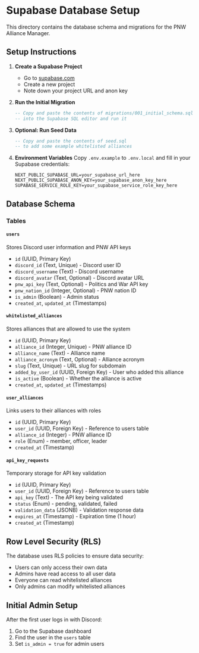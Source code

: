 # Supabase Database Setup

This directory contains the database schema and migrations for the PNW Alliance Manager.

## Setup Instructions

1. **Create a Supabase Project**
   - Go to [supabase.com](https://supabase.com)
   - Create a new project
   - Note down your project URL and anon key

2. **Run the Initial Migration**
   ```sql
   -- Copy and paste the contents of migrations/001_initial_schema.sql
   -- into the Supabase SQL editor and run it
   ```

3. **Optional: Run Seed Data**
   ```sql
   -- Copy and paste the contents of seed.sql
   -- to add some example whitelisted alliances
   ```

4. **Environment Variables**
   Copy `.env.example` to `.env.local` and fill in your Supabase credentials:
   ```
   NEXT_PUBLIC_SUPABASE_URL=your_supabase_url_here
   NEXT_PUBLIC_SUPABASE_ANON_KEY=your_supabase_anon_key_here
   SUPABASE_SERVICE_ROLE_KEY=your_supabase_service_role_key_here
   ```

## Database Schema

### Tables

#### `users`
Stores Discord user information and PNW API keys
- `id` (UUID, Primary Key)
- `discord_id` (Text, Unique) - Discord user ID
- `discord_username` (Text) - Discord username
- `discord_avatar` (Text, Optional) - Discord avatar URL
- `pnw_api_key` (Text, Optional) - Politics and War API key
- `pnw_nation_id` (Integer, Optional) - PNW nation ID
- `is_admin` (Boolean) - Admin status
- `created_at`, `updated_at` (Timestamps)

#### `whitelisted_alliances`
Stores alliances that are allowed to use the system
- `id` (UUID, Primary Key)
- `alliance_id` (Integer, Unique) - PNW alliance ID
- `alliance_name` (Text) - Alliance name
- `alliance_acronym` (Text, Optional) - Alliance acronym
- `slug` (Text, Unique) - URL slug for subdomain
- `added_by_user_id` (UUID, Foreign Key) - User who added this alliance
- `is_active` (Boolean) - Whether the alliance is active
- `created_at`, `updated_at` (Timestamps)

#### `user_alliances`
Links users to their alliances with roles
- `id` (UUID, Primary Key)
- `user_id` (UUID, Foreign Key) - Reference to users table
- `alliance_id` (Integer) - PNW alliance ID
- `role` (Enum) - member, officer, leader
- `created_at` (Timestamp)

#### `api_key_requests`
Temporary storage for API key validation
- `id` (UUID, Primary Key)
- `user_id` (UUID, Foreign Key) - Reference to users table
- `api_key` (Text) - The API key being validated
- `status` (Enum) - pending, validated, failed
- `validation_data` (JSONB) - Validation response data
- `expires_at` (Timestamp) - Expiration time (1 hour)
- `created_at` (Timestamp)

## Row Level Security (RLS)

The database uses RLS policies to ensure data security:
- Users can only access their own data
- Admins have read access to all user data
- Everyone can read whitelisted alliances
- Only admins can modify whitelisted alliances

## Initial Admin Setup

After the first user logs in with Discord:
1. Go to the Supabase dashboard
2. Find the user in the `users` table
3. Set `is_admin = true` for admin users